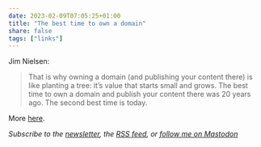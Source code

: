 ```yaml
---
date: 2023-02-09T07:05:25+01:00
title: "The best time to own a domain"
share: false
tags: ["links"]
---
```

Jim Nielsen:

> That is why owning a domain (and publishing your content there) is like
> planting a tree: it’s value that starts small and grows. The best time to own
> a domain and publish your content there was 20 years ago. The second best
> time is today.

More [here][1].

*Subscribe to the [newsletter][nl], the [RSS feed][rss], or [follow me on Mastodon][m]*

 [1]: https://blog.jim-nielsen.com/2023/best-time-to-own-a-domain/
 [rss]: https://nicolaiarocci.com/index.xml
 [m]: https://fosstodon.org/@nicola
 [nl]: https://nicolaiarocci.substack.com
